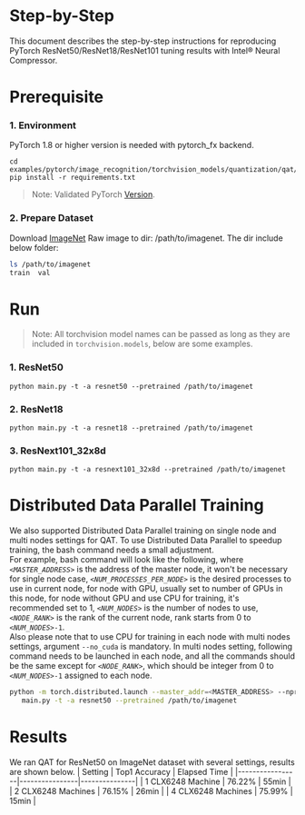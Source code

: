 Step-by-Step
============

This document describes the step-by-step instructions for reproducing PyTorch ResNet50/ResNet18/ResNet101 tuning results with Intel® Neural Compressor.

# Prerequisite

### 1. Environment

PyTorch 1.8 or higher version is needed with pytorch_fx backend.

```Shell
cd examples/pytorch/image_recognition/torchvision_models/quantization/qat/fx
pip install -r requirements.txt
```
> Note: Validated PyTorch [Version](/docs/source/installation_guide.md#validated-software-environment).

### 2. Prepare Dataset

Download [ImageNet](http://www.image-net.org/) Raw image to dir: /path/to/imagenet.  The dir include below folder:

```bash
ls /path/to/imagenet
train  val
```

# Run

> Note: All torchvision model names can be passed as long as they are included in `torchvision.models`, below are some examples.

### 1. ResNet50

```Shell
python main.py -t -a resnet50 --pretrained /path/to/imagenet
```

### 2. ResNet18

```Shell
python main.py -t -a resnet18 --pretrained /path/to/imagenet
```

### 3. ResNext101_32x8d

```Shell
python main.py -t -a resnext101_32x8d --pretrained /path/to/imagenet
```

# Distributed Data Parallel Training
We also supported Distributed Data Parallel training on single node and multi nodes settings for QAT. To use Distributed Data Parallel to speedup training, the bash command needs a small adjustment.
<br>
For example, bash command will look like the following, where *`<MASTER_ADDRESS>`* is the address of the master node, it won't be necessary for single node case, *`<NUM_PROCESSES_PER_NODE>`* is the desired processes to use in current node, for node with GPU, usually set to number of GPUs in this node, for node without GPU and use CPU for training, it's recommended set to 1, *`<NUM_NODES>`* is the number of nodes to use, *`<NODE_RANK>`* is the rank of the current node, rank starts from 0 to *`<NUM_NODES>`*`-1`.
<br>
Also please note that to use CPU for training in each node with multi nodes settings, argument `--no_cuda` is mandatory. In multi nodes setting, following command needs to be launched in each node, and all the commands should be the same except for *`<NODE_RANK>`*, which should be integer from 0 to *`<NUM_NODES>`*`-1` assigned to each node.

```bash
python -m torch.distributed.launch --master_addr=<MASTER_ADDRESS> --nproc_per_node=<NUM_PROCESSES_PER_NODE> --nnodes=<NUM_NODES> --node_rank=<NODE_RANK> \
   main.py -t -a resnet50 --pretrained /path/to/imagenet
```

# Results
We ran QAT for ResNet50 on ImageNet dataset with several settings, results are shown below.
|   Setting       | Top1 Accuracy  |  Elapsed Time |
|-----------------|----------------|---------------|
|   1 CLX6248 Machine     |   76.22%       |        55min  |
|   2 CLX6248 Machines     |   76.15%       |        26min  |
|   4 CLX6248 Machines     |   75.99%       |        15min  |
